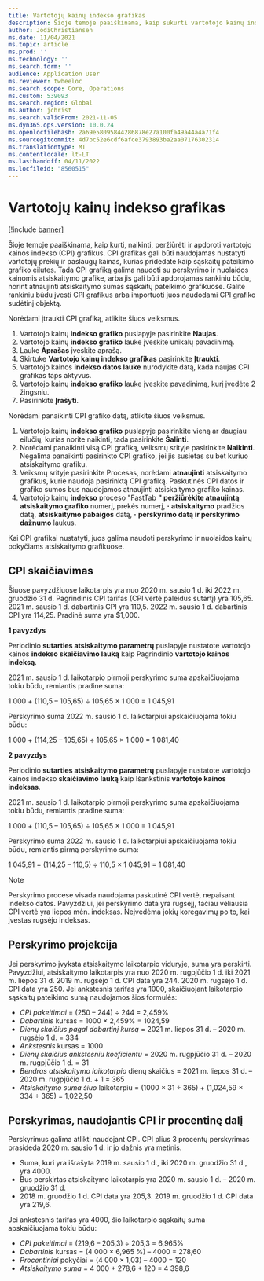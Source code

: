 ```yaml
---
title: Vartotojų kainų indekso grafikas
description: Šioje temoje paaiškinama, kaip sukurti vartotojo kainų indeksų (CPI) grafikų, kuriuos gaunate iš interneto, sąrašą, kad padėtumėte nustatyti perskyrimo mokestį abonemento sąskaitose.
author: JodiChristiansen
ms.date: 11/04/2021
ms.topic: article
ms.prod: ''
ms.technology: ''
ms.search.form: ''
audience: Application User
ms.reviewer: twheeloc
ms.search.scope: Core, Operations
ms.custom: 539093
ms.search.region: Global
ms.author: jchrist
ms.search.validFrom: 2021-11-05
ms.dyn365.ops.version: 10.0.24
ms.openlocfilehash: 2a69e58095844286878e27a100fa49a44a4a71f4
ms.sourcegitcommit: 4d7bc52e6cdf6afce3793893ba2aa07176302314
ms.translationtype: MT
ms.contentlocale: lt-LT
ms.lasthandoff: 04/11/2022
ms.locfileid: "8560515"
---
```

# <a name="consumer-price-index-schedule"></a>Vartotojų kainų indekso grafikas

[!include [banner](../includes/banner.md)]

Šioje temoje paaiškinama, kaip kurti, naikinti, peržiūrėti ir apdoroti vartotojo kainos indekso (CPI) grafikus. CPI grafikas gali būti naudojamas nustatyti vartotojų prekių ir paslaugų kainas, kurias pridedate kaip sąskaitų pateikimo grafiko eilutes. Tada CPI grafiką galima naudoti su perskyrimo ir nuolaidos kainomis atsiskaitymo grafike, arba jis gali būti apdorojamas rankiniu būdu, norint atnaujinti atsiskaitymo sumas sąskaitų pateikimo grafikuose. Galite rankiniu būdu įvesti CPI grafikus arba importuoti juos naudodami CPI grafiko sudėtinį objektą.

Norėdami įtraukti CPI grafiką, atlikite šiuos veiksmus.

1. Vartotojo kainų **indekso grafiko** puslapyje pasirinkite **Naujas**.
2. Vartotojo kainų **indekso grafiko** lauke įveskite unikalų pavadinimą.
3. Lauke **Aprašas** įveskite aprašą.
4. Skirtuke **Vartotojo kainų indekso grafikas** pasirinkite **Įtraukti**.
5. Vartotojo kainos **indekso datos lauke** nurodykite datą, kada naujas CPI grafikas taps aktyvus.
6. Vartotojo kainų **indekso grafiko** lauke įveskite pavadinimą, kurį įvedėte 2 žingsniu.
7. Pasirinkite **Įrašyti**.

Norėdami panaikinti CPI grafiko datą, atlikite šiuos veiksmus.

1. Vartotojo kainų **indekso grafiko** puslapyje pasirinkite vieną ar daugiau eilučių, kurias norite naikinti, tada pasirinkite **Šalinti**.
2. Norėdami panaikinti visą CPI grafiką, veiksmų srityje pasirinkite **Naikinti**. Negalima panaikinti pasirinkto CPI grafiko, jei jis susietas su bet kuriuo atsiskaitymo grafiku.
3. Veiksmų srityje pasirinkite Procesas, norėdami **atnaujinti** atsiskaitymo grafikus, kurie naudoja pasirinktą CPI grafiką. Paskutinės CPI datos ir grafiko sumos bus naudojamos atnaujinti atsiskaitymo grafiko kainas.
4. Vartotojo kainų **indekso** proceso "FastTab **" peržiūrėkite atnaujintą atsiskaitymo grafiko** numerį, prekės numerį, **·** **atsiskaitymo** pradžios datą, **atsiskaitymo pabaigos** datą, **·** **perskyrimo datą ir perskyrimo dažnumo** laukus.

Kai CPI grafikai nustatyti, juos galima naudoti perskyrimo ir nuolaidos kainų pokyčiams atsiskaitymo grafikuose.

## <a name="cpi-calculation"></a>CPI skaičiavimas

Šiuose pavyzdžiuose laikotarpis yra nuo 2020 m. sausio 1 d. iki 2022 m. gruodžio 31 d. Pagrindinis CPI tarifas (CPI vertė paleidus sutartį) yra 105,65. 2021 m. sausio 1 d. dabartinis CPI yra 110,5. 2022 m. sausio 1 d. dabartinis CPI yra 114,25. Pradinė suma yra $1,000.

**1 pavyzdys**

Periodinio **sutarties atsiskaitymo parametrų** puslapyje nustatote vartotojo kainos **indekso skaičiavimo lauką** kaip Pagrindinio **vartotojo kainos indeksą**.

2021 m. sausio 1 d. laikotarpio pirmoji perskyrimo suma apskaičiuojama tokiu būdu, remiantis pradine suma:

1 000 + (110,5 – 105,65) &divide; 105,65 &times; 1 000 = 1 045,91

Perskyrimo suma 2022 m. sausio 1 d. laikotarpiui apskaičiuojama tokiu būdu:

1 000 + (114,25 – 105,65) &divide; 105,65 &times; 1 000 = 1 081,40

**2 pavyzdys**

Periodinio **sutarties atsiskaitymo parametrų** puslapyje nustatote vartotojo kainos indekso **skaičiavimo lauką** kaip Išankstinis **vartotojo kainos indeksas**.

2021 m. sausio 1 d. laikotarpio pirmoji perskyrimo suma apskaičiuojama tokiu būdu, remiantis pradine suma:

1 000 + (110,5 – 105,65) &divide; 105,65 &times; 1 000 = 1 045,91

Perskyrimo suma 2022 m. sausio 1 d. laikotarpiui apskaičiuojama tokiu būdu, remiantis pirmą perskyrimo suma:

1 045,91 + (114,25 – 110,5) &divide; 110,5 &times; 1 045,91 = 1 081,40

> [!NOTE]
> Perskyrimo procese visada naudojama paskutinė CPI vertė, nepaisant indekso datos. Pavyzdžiui, jei perskyrimo data yra rugsėjį, tačiau vėliausia CPI vertė yra liepos mėn. indeksas. Neįvedėma jokių koregavimų po to, kai įvestas rugsėjo indeksas.

## <a name="prorated-escalation"></a>Perskyrimo projekcija

Jei perskyrimo įvyksta atsiskaitymo laikotarpio viduryje, suma yra perskirti. Pavyzdžiui, atsiskaitymo laikotarpis yra nuo 2020 m. rugpjūčio 1 d. iki 2021 m. liepos 31 d. 2019 m. rugsėjo 1 d. CPI data yra 244. 2020 m. rugsėjo 1 d. CPI data yra 250. Jei ankstesnis tarifas yra 1000, skaičiuojant laikotarpio sąskaitų pateikimo sumą naudojamos šios formulės:

* *CPI pakeitimai* = (250 – 244) &divide; 244 = 2,459%
* *Dabartinis* kursas = 1000 &times; 2,459% = 1024,59
* *Dienų skaičius pagal dabartinį kursą* = 2021 m. liepos 31 d. – 2020 m. rugsėjo 1 d. = 334
* *Ankstesnis* kursas = 1000
* *Dienų skaičius ankstesniu koeficientu* = 2020 m. rugpjūčio 31 d. – 2020 m. rugpjūčio 1 d. = 31
* *Bendras atsiskaitymo laikotarpio* dienų skaičius = 2021 m. liepos 31 d. – 2020 m. rugpjūčio 1 d. + 1 = 365
* *Atsiskaitymo suma šiuo* laikotarpiu = (1000 &times; 31 &divide; 365) + (1,024,59 &times; 334 &divide; 365) = 1,022,50

## <a name="escalation-that-uses-the-cpi-and-percentage"></a>Perskyrimas, naudojantis CPI ir procentinę dalį

Perskyrimus galima atlikti naudojant CPI. CPI plius 3 procentų perskyrimas prasideda 2020 m. sausio 1 d. ir jo dažnis yra metinis.

- Suma, kuri yra išrašyta 2019 m. sausio 1 d., iki 2020 m. gruodžio 31 d., yra 4000.
- Bus perskirtas atsiskaitymo laikotarpis yra 2020 m. sausio 1 d. – 2020 m. gruodžio 31 d.
- 2018 m. gruodžio 1 d. CPI data yra 205,3. 2019 m. gruodžio 1 d. CPI data yra 219,6.

Jei ankstesnis tarifas yra 4000, šio laikotarpio sąskaitų suma apskaičiuojama tokiu būdu:

- *CPI pakeitimai* = (219,6 – 205,3) &divide; 205,3 = 6,965%
- *Dabartinis* kursas = (4 000 &times; 6,965 %) – 4000 = 278,60
- *Procentiniai* pokyčiai = (4 000 &times; 1,03) – 4000 = 120
- *Atsiskaitymo suma* = 4 000 + 278,6 + 120 = 4 398,6
